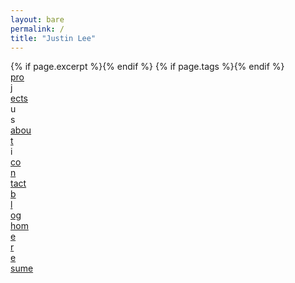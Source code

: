 ```yaml
---
layout: bare
permalink: /
title: "Justin Lee"
---
```


<html>
	<head>
		<title>{% if page.title %}{{ page.title }} • {% endif %}{{ site.title }}</title>
    {% if page.excerpt %}<meta name="description" content="{{ page.excerpt | strip_html }}">{% endif %}
    {% if page.tags %}<meta name="keywords" content="{{ page.tags | join: ', ' }}">{% endif %}
    <link href='http://fonts.googleapis.com/css?family=Source+Sans+Pro:400,300,300italic,400italic' rel='stylesheet' type='text/css'>
    <link href='http://fonts.googleapis.com/css?family=Bree+Serif' rel='stylesheet' type='text/css'>
    <link rel="stylesheet" href="{{ "/css/acrostic.css" | prepend: site.baseurl }}">
    <link rel="stylesheet" href="{{ "/css/animsition.min.css" | prepend: site.baseurl }}">
    <meta name="viewport" content="initial-scale=1, minimum-scale=1" />
    <meta name="HandheldFriendly" content="True">
    <meta name="MobileOptimized" content="320">
	</head>
	<body>
    <div class='animsition'>
      <div class='wrapper'>
      	<div class='projects center'>
        	<a href='/projects' class='animsition-link'>
          		<div class='pro fade'>pro</div>
          		<div class='j name'>j</div>
          		<div class='ects fade'>ects</div>
        	</a>
      	</div>
      	<div class='u name center'>u</div>
      	<div class='s name center'>s</div>
      	<div class='about center'>
        	<a href='/about' class='animsition-link'>
        		<div class='abou fade'>abou</div>
        		<div class='t name'>t</div>
        	</a>
      	</div>
      	<div class='i name center'>i</div>
      	<div class='contact center'>
        	<a href='/contact' class='animsition-link'>
          		<div class='co fade'>co</div>
          		<div class='n name'>n</div>
          		<div class='tact fade'>tact</div>
        	</a>
      	</div>
      	<div class='blog center'>
        	<a href='/blog' class='animsition-link'>
            	<div class='b fade'>b</div>
                <div class='l name'>l</div>
                <div class='og fade'>og</div>
            </a>
        </div>
      	<div class='home center'>
          <a href='/home' class='animsition-link'>
              <div class='hom fade'>hom</div>
              <div class='e name'>e</div>
          </a>
        </div>
      	<div class='resume center'>
        	<a href='/resume' class='animsition-link'>
          		<div class='r fade'>r</div>
          		<div class='e2 name'>e</div>
          		<div class='sume fade'>sume</div>
        	</a>
      	</div>
      </div>
    </div>
    <script src="http://ajax.googleapis.com/ajax/libs/jquery/1.11.1/jquery.min.js"></script>
    <script src="{{ "/js/jquery.animsition.min.js" | prepend: site.baseurl }}"></script>
    <script src="{{ "/js/acrostic.js" | prepend: site.baseurl }}"></script>
	</body>
</html>